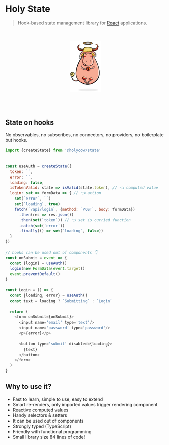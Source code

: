 # Holy State
> Hook-based state management library for [React](https://github.com/facebook/react) applications.

<br/>
<br/>
<div align="center">
  <img src="./holy-cow.png" width="20%"/>
</div>
<br/>
<br/>
<br/>

## State on hooks
No observables, no subscribes, no connectors, no providers, no boilerplate but hooks.

```js
import {createState} from '@holycow/state'


const useAuth = createState({
  token: ``,
  error: ``,
  loading: false,
  isTokenValid: state => isValid(state.token), // 👈 computed value
  login: set => formData => { // 👈 action
    set(`error`, ``)
    set(`loading`, true)
    fetch(`/api/login`, {method: `POST`, body: formData})
      .then(res => res.json())
      .then(set(`token`)) // 👈 set is curried function
      .catch(set(`error`))
      .finally(() => set(`loading`, false))
  }
})

// hooks can be used out of components 👇 
const onSubmit = event => {
  const {login} = useAuth()
  login(new FormData(event.target))
  event.preventDefault()
}

const Login = () => {
  const {loading, error} = useAuth()
  const text = loading ? `Submitting` : `Login`

  return (
    <form onSubmit={onSubmit}>
      <input name='email' type='text'/>
      <input name='password' type='password'/>
      <p>{error}</p>

      <button type='submit' disabled={loading}>
        {text}
      </button>
    </form>
  )
}
```

## Why to use it?
- Fast to learn, simple to use, easy to extend
- Smart re-renders, only imported values trigger rendering component
- Reactive computed values
- Handy selectors & setters
- It can be used out of components
- Strongly typed (TypeScript)
- Friendly with functional programming
- Small library size 84 lines of code!
